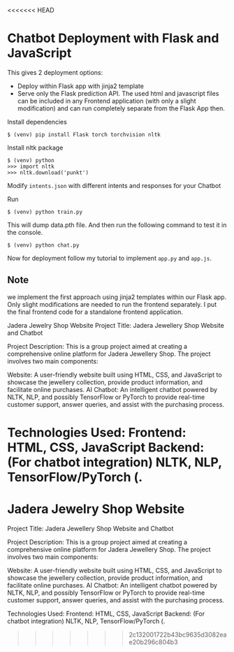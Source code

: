 <<<<<<< HEAD
# Chatbot Deployment with Flask and JavaScript


This gives 2 deployment options:
- Deploy within Flask app with jinja2 template
- Serve only the Flask prediction API. The used html and javascript files can be included in any Frontend application (with only a slight modification) and can run completely separate from the Flask App then.

Install dependencies
```
$ (venv) pip install Flask torch torchvision nltk
```
Install nltk package
```
$ (venv) python
>>> import nltk
>>> nltk.download('punkt')
```
Modify `intents.json` with different intents and responses for your Chatbot

Run
```
$ (venv) python train.py
```
This will dump data.pth file. And then run
the following command to test it in the console.
```
$ (venv) python chat.py
```

Now for deployment follow my tutorial to implement `app.py` and `app.js`.

## Note
we implement the first approach using jinja2 templates within our Flask app. Only slight modifications are needed to run the frontend separately. I put the final frontend code for a standalone frontend application.

Jadera Jewelry Shop Website
Project Title: Jadera Jewellery Shop Website and Chatbot

Project Description: This is a group project aimed at creating a comprehensive online platform for Jadera Jewellery Shop. The project involves two main components:

Website: A user-friendly website built using HTML, CSS, and JavaScript to showcase the jewellery collection, provide product information, and facilitate online purchases. AI Chatbot: An intelligent chatbot powered by NLTK, NLP, and possibly TensorFlow or PyTorch to provide real-time customer support, answer queries, and assist with the purchasing process.

Technologies Used: Frontend: HTML, CSS, JavaScript Backend: (For chatbot integration) NLTK, NLP, TensorFlow/PyTorch (.
=======
# Jadera Jewelry Shop Website
Project Title: Jadera Jewellery Shop Website and Chatbot

Project Description:
This is a group project aimed at creating a comprehensive online platform for Jadera Jewellery Shop. The project involves two main components:

Website: A user-friendly website built using HTML, CSS, and JavaScript to showcase the jewellery collection, provide product information, and facilitate online purchases.
AI Chatbot: An intelligent chatbot powered by NLTK, NLP, and possibly TensorFlow or PyTorch to provide real-time customer support, answer queries, and assist with the purchasing process.

Technologies Used:
Frontend: HTML, CSS, JavaScript
Backend: (For chatbot integration) NLTK, NLP, TensorFlow/PyTorch (.
>>>>>>> 2c132001722b43bc9635d3082eae20b296c804b3
